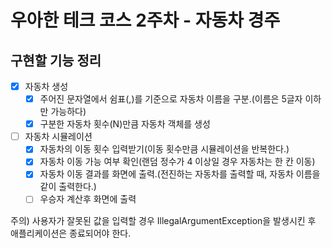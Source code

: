 # 우아한 테크 코스 2주차 - 자동차 경주

## 구현할 기능 정리

- [x] 자동차 생성
  - [x] 주어진 문자열에서 쉼표(,)를 기준으로 자동차 이름을 구분.(이름은 5글자 이하만 가능하다)
  - [x] 구분한 자동차 횟수(N)만큼 자동차 객체를 생성

- [ ] 자동차 시뮬레이션
  - [x] 자동차의 이동 횟수 입력받기(이동 횟수만큼 시뮬레이션을 반복한다.)
  - [x] 자동차 이동 가능 여부 확인(랜덤 정수가 4 이상일 경우 자동차는 한 칸 이동)
  - [x] 자동차 이동 결과를 화면에 출력.(전진하는 자동차를 출력할 때, 자동차 이름을 같이 출력한다.)
  - [ ] 우승자 계산후 화면에 출력

주의) 사용자가 잘못된 값을 입력할 경우 IllegalArgumentException을 발생시킨 후 애플리케이션은 종료되어야 한다.